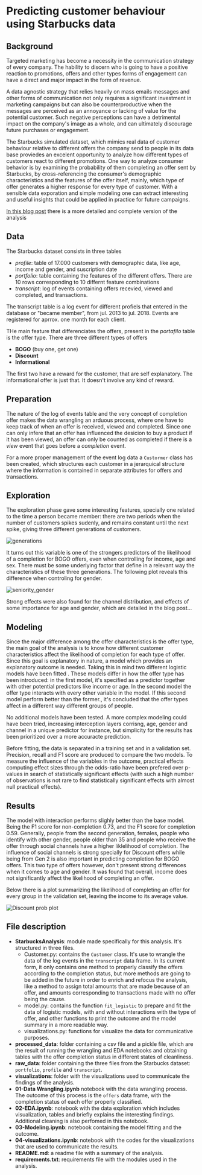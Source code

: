 # Predicting customer behaviour using Starbucks data

## Background 

Targeted marketing has become a necessity in the communication strategy of every company. The hability to discern who is going to have a positive reaction to promotions, offers and other types forms of engagement can have a direct and major impact in the form of revenue.

A data agnostic strategy that relies heavily on mass emails messages and other forms of communication  not only requires a significant investment in marketing campaigns but can also be counterproductive when the messages are perceived as an annoyance or lacking of value for the potential customer. Such negative perceptions can have a detrimental impact on the company's image as a whole, and can ultimately discourage future purchases or engagement.

The Starbucks simulated dataset, which mimics real data of customer behaviour relative to different offers the company send to people in its data base proviedes an excelent opportunity to analyze how different types of customers react to different promotions. One way to analyze consumer behavior is by examining the probability of them completing an offer sent by Starbucks, by cross-referencing the consumer's demographic characteristics and the features of the offer itself, mainly, which type of offer generates a higher response for every type of customer. With a sensible data exporation and simple modeling one can extract interesting and useful insights that could be applied in practice for future campaigns.

[In this blog post](https://medium.com/@martin.pons.martinez/two-discounted-coffees-better-than-one-34fc726f1bfb) there is a more detailed and complete version of the analysis

## Data

The Starbucks dataset consists in three tables

- *profile*: table of 17.000 customers with demographic data, like age, income and gender, and suscription date
- *portfolio*: table containing the features of the different offers. There are 10 rows corresponding to 10 differnt feature combinations
- *transcript*: log of events containing offers recevied, viewed and completed, and transactions.


The transcript table is a log event for different profiels that entered in the database or "became member", from jul. 2013 to jul. 2018. Events are registered for aprrox. one month for each client.

THe main feature that differenciates the offers, present in the *portafilo* table is the offer type. There are three different types of offers

- **BOGO** (buy one, get one)
- **Discount**
- **Informational**

The first two have a reward for the customer, that are self explanatory. The informational offer is just that. It doesn't involve any kind of reward.



## Preparation

The nature of the log of events table and the very concept of completion offer makes the data wrangling an arduous process, where one have to keep track of when an offer is received, viewed and completed. Since one can only infere that an offer has influenced the desicion to buy a product if it has been viewed, an offer can only be counted as completed if there is a *view* event that goes before a *completion* event. 

For a more proper management of the event log data a `Custormer` class has been created, which structures each customer in a jerarquical structure where the information is contained in separate attributes for offers and transactions.


## Exploration

The exploration phase gave some interesting features, specially one related to the time a person became member: there are two periods when the number of customers spikes sudenly, and remains constant until the next spike, giving three different generations of customers.


![generations](https://github.com/MartinPons/Starbucks-customer-behaviour/blob/main/visualizations/generations.jpg)


It turns out this variable is one of the strongers predictors of the likelihood of a completion for BOGO offers, even when controlling for income, age and sex. There must be some underlying factor that define in a relevant way the characteristics of these three generations. The following plot reveals this difference when controling for gender.


![seniority_gender](https://github.com/MartinPons/Starbucks-customer-behaviour/blob/main/visualizations/completion_rate_by_seniority_and_gender.jpg)

Strong effects were also found for the channel distribution, and effects of some importance for age and gender, which are detailed in the blog post...



## Modeling

Since the major difference among the offer characteristics is the offer type, the main goal of the analysis is to know how different customer characteristics affect the likelihood of completion for each type of offer. Since this goal is explanatory in nature, a model which provides an explanatory outcome is needed. Taking this in mind two different logistic models have been fitted . These models differ in how the offer type has been introduced: in the first model, it's specified as a predictor together with other potential predictors like income or age. In the second model the offer type interacts with every other variable in the model. If this second model perform better than the former., it's concluded that the offer types affect in a different way different groups of people.

No additional models have been tested. A more complex modeling could have been tried, increasing interception layers corrisng, age, gender and channel in a unique predictor for instance, but simplicity for the results has been prioritized over a more accuracte prediction.

Before fitting, the data is separated in a training set and in a validation set. Precision, recall and F1 score are produced to compare the two models. To measure the influence of the variables in the outcome, practical effects computing effect sizes through the odds-ratio have been prefered over p-values in search of statistically significant effects (with such a high number of observations is not rare to find statistically significant effects with almost null practicall effects).


## Results

The model with interaction performs slighly better than the base model. Being the F1 score for non-completion 0.73, and the F1 score for completion 0.59. Generally, people from the second generation, females, people who identify with other gender, people older than 35 and people who receive the offer through social channels have a higher liklelihood of completion. The influence of social channels is strong specially for Discount offers while being from Gen 2 is also important in predicting completion for BOGO offers. This two type of offers however, don't present strong differences when it comes to age and gender. It was found that overall, income does not significantly affect the likelihood of completing an offer.

Below there is a plot summarizing the likelihood of completing an offer for every group in the validation set, leaving the income to its average value.

![Discount prob plot](https://github.com/MartinPons/Starbucks-customer-behaviour/blob/main/visualizations/probability_groups_point_discount.jpg)


## File description

- **StarbucksAnalysis**: module made specifically for this analysis. It's structured in three files.
	- Customer.py: contains the `Customer` class. It's use to wrangle the data of the log events in the `transcript` data frame. In its current form, it only contains one method to properly classify the offers according to the completion status, but more methods are going to be added in the future in order to enrich and refocus the analysis, like a method to assign total amounts that are made because of an offer, and amounts corresponding to transactions made with no offer being the cause.
	- model.py: contains the function `fit_logistic` to prepare and fit the data of logistic models, with and without interactions with the type of offer, and other functions  to print the outcome and the model summary in a more readable way.
	-  visualizations.py: functions for visualize the data for communicative purposes.
- **processed_data**: folder containing a csv file and a pickle file, which are the result of running the wrangling and EDA notebooks and obtaining tables with the offer completion status in different states of cleanliness.
- **raw_data**: folder containing the three files from the Starbucks dataset: `portfolio`, `profile` and `transcript`.
- **visualizations**: folder with the visualizations used to communicate the findings of the analysis.
- **01-Data Wrangling.ipynb** notebook with the data wrangling process. The outcome of this process is the `offers` data frame, with the completion status of each offer properly classified.
- **02-EDA.ipynb**: notebook with the data exploration which includes visualization, tables and briefly explains the interesting findings. Additional cleaning is also perfomed in this notebook.
- **03-Modeling.ipynb**: notebook containing the model fitting and the outcome.
- **04-visualizations.ipynb**: notebook with the codes for the visualizations that are used to communicate the results.
- **README.md**: a readme file with a summary of the analysis.
- **requirements.txt**: requirements file with the modules used in the analysis.





